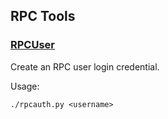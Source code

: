 RPC Tools
---------------------

### [RPCUser](/share/rpcauth) ###

Create an RPC user login credential.

Usage:

    ./rpcauth.py <username>
